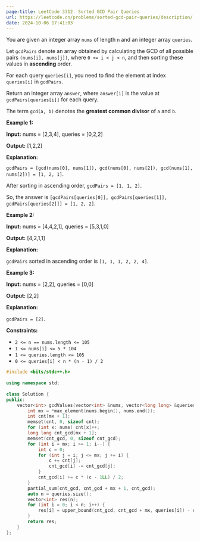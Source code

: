 ```yaml
---
page-title: LeetCode 3312. Sorted GCD Pair Queries
url: https://leetcode.cn/problems/sorted-gcd-pair-queries/description/
date: 2024-10-06 17:41:03
---
```

You are given an integer array `nums` of length `n` and an integer array `queries`.

Let `gcdPairs` denote an array obtained by calculating the GCD of all possible pairs `(nums[i], nums[j])`, where `0 <= i < j < n`, and then sorting these values in **ascending** order.

For each query `queries[i]`, you need to find the element at index `queries[i]` in `gcdPairs`.

Return an integer array `answer`, where `answer[i]` is the value at `gcdPairs[queries[i]]` for each query.

The term `gcd(a, b)` denotes the **greatest common divisor** of `a` and `b`.

**Example 1:**

**Input:** nums = \[2,3,4\], queries = \[0,2,2\]

**Output:** \[1,2,2\]

**Explanation:**

`gcdPairs = [gcd(nums[0], nums[1]), gcd(nums[0], nums[2]), gcd(nums[1], nums[2])] = [1, 2, 1]`.

After sorting in ascending order, `gcdPairs = [1, 1, 2]`.

So, the answer is `[gcdPairs[queries[0]], gcdPairs[queries[1]], gcdPairs[queries[2]]] = [1, 2, 2]`.

**Example 2:**

**Input:** nums = \[4,4,2,1\], queries = \[5,3,1,0\]

**Output:** \[4,2,1,1\]

**Explanation:**

`gcdPairs` sorted in ascending order is `[1, 1, 1, 2, 2, 4]`.

**Example 3:**

**Input:** nums = \[2,2\], queries = \[0,0\]

**Output:** \[2,2\]

**Explanation:**

`gcdPairs = [2]`.

**Constraints:**

-   `2 <= n == nums.length <= 105`
-   `1 <= nums[i] <= 5 * 104`
-   `1 <= queries.length <= 105`
-   `0 <= queries[i] < n * (n - 1) / 2`

```cpp
#include <bits/stdc++.h>  
  
using namespace std;  
  
class Solution {  
public:  
    vector<int> gcdValues(vector<int> &nums, vector<long long> &queries) {  
        int mx = *max_element(nums.begin(), nums.end());  
        int cnt[mx + 1];  
        memset(cnt, 0, sizeof cnt);  
        for (int x: nums) cnt[x]++;  
        long long cnt_gcd[mx + 1];  
        memset(cnt_gcd, 0, sizeof cnt_gcd);  
        for (int i = mx; i >= 1; i--) {  
            int c = 0;  
            for (int j = i; j <= mx; j += i) {  
                c += cnt[j];  
                cnt_gcd[i] -= cnt_gcd[j];  
            }  
            cnt_gcd[i] += c * (c - 1LL) / 2;  
        }  
        partial_sum(cnt_gcd, cnt_gcd + mx + 1, cnt_gcd);  
        auto n = queries.size();  
        vector<int> res(n);  
        for (int i = 0; i < n; i++) {  
            res[i] = upper_bound(cnt_gcd, cnt_gcd + mx, queries[i]) - cnt_gcd;  
        }  
        return res;  
    }  
};
```